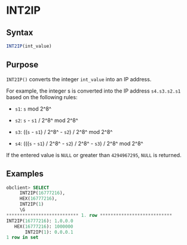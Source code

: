 # INT2IP

## Syntax

```javascript
INT2IP(int_value)
```

## Purpose

`INT2IP()` converts the integer `int_value` into an IP address.

For example, the integer s is converted into the IP address `s4.s3.s2.s1` based on the following rules:

* `s1`: `s` mod 2^8^

* `s2`: `s` - `s1` / 2^8^ mod 2^8^

* `s3`: ((`s` - `s1`) / 2^8^ - `s2`) / 2^8^ mod 2^8^

* `s4`: (((`s` - `s1`) / 2^8^ - `s2`) / 2^8^ - `s3`) / 2^8^ mod 2^8^

If the entered value is `NULL` or greater than `4294967295`, `NULL` is returned.

## Examples

```sql
obclient> SELECT
     INT2IP(16777216),
     HEX(16777216),
     INT2IP(1)
     \G
*************************** 1. row ***************************
INT2IP(16777216): 1.0.0.0
   HEX(16777216): 1000000
       INT2IP(1): 0.0.0.1
1 row in set
```
